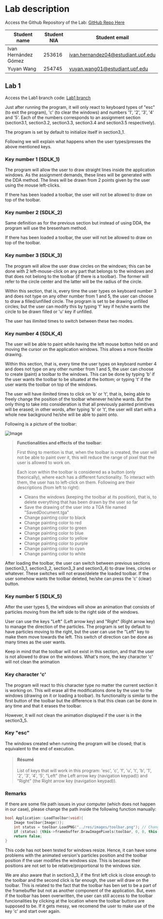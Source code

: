 #  Lab description

Access the Github Repository of the Lab: [GitHub Repo Here](https://github.com/yuyanwang03/ComputerGraphics)

| Student name | Student NIA | Student email |
| --- | --- | --- |
| Ivan Hernández Gómez | 253616 | ivan.hernandez04@estudiant.upf.edu |
| Yuyan Wang | 254745 | yuyan.wang01@estudiant.upf.edu |

## Lab 1

Access the Lab1 branch code: [Lab1 branch](https://github.com/yuyanwang03/ComputerGraphics/tree/Lab1)

Just after running the program, it will only react to keyboard types of "esc" (to exit the program), 'c' (to clear the windows) and numbers '1', '2', '3', '4' and '5'. Each of the numbers corresponds to an assignment section (section3.1, section3.2, section3.3, section3.4 and section3.5 respectively).

The program is set by default to initialize itself in section3_1.

Following we will explain what happens when the user types/presses the above mentioned keys.

### **Key number 1 (SDLK_1)**

The program will allow the user to draw straight lines inside the application windows. As the assignment demands, these lines will be generated with the DDA method. The lines will be drawn from 2 points given by the user using the mouse left-clicks.

If there has been loaded a toolbar, the user will not be allowed to draw on top of the toolbar.

### **Key number 2 (SDLK_2)**

Same definition as for the previous section but instead of using DDA, the program will use the bresenham method.

If there has been loaded a toolbar, the user will not be allowed to draw on top of the toolbar.

### **Key number 3 (SDLK_3)**

The program will allow the user draw circles on the windows; this can be done with 2 left-mouse-click on any part that belongs to the windows and that does not belong to the toolbar (if there is a toolbar). The former will refer to the circle center and the latter will be the radius of the circle.

Within this section, that is, every time the user types on keyboard number 3 and does not type on any other number from 1 and 5, the user can choose to draw a filled/unfilled circle. The program is set to be drawing unfilled circles; but the user can modify this by typing 'f' key if he/she wants the circle to be drawn filled or 'u' key if unfilled. 

The user has ilimited times to switch between these two modes.

### **Key number 4 (SDLK_4)**

The user will be able to paint while having the left mouse botton held on and moving the cursor on the application windows. This allows a more flexible drawing. 

Within this section, that is, every time the user types on keyboard number 4 and does not type on any other number from 1 and 5, the user can choose to create (paint) a toolbar to the windows. This can be done by typing 'b' if the user wants the toolbar to be situated at the bottom; or typing 't' if the user wants the toolbar on top of the windows.

The user will have ilimited times to click on 'b' or 't', that is, being able to freely change the position of the toolbar whenever he/she wants. But the only thing to take into consideration is that all previously painted primitives will be erased; in other words, after typing 'b' or 't', the user will start with a whole new background he/she will be able to paint onto.

 Following is a picture of the toolbar:

 ![Image](res/images/toolbar.png "toolbar.png")

>**Functionalities and effects of the toolbar**: 
>
> First thing to mention is that, when the toolbar is created, the user will not be able to paint over it, this will reduce the range of pixel that the user is allowed to work on.
>
> Each icon within the toolbar is considered as a button (only theorically), where each has a different functionality. To interact with them, the user has to left-click on them. Following are their descriptions (from left to right):
> * Cleans the windows (keeping the toolbar at its position), that is, to delete everything that has been drawn by the user so far
> * Save the drawing of the user into a TGA file named "SavedDocument.tga"
> * Change painting color to black
> * Change painting color to red
> * Change painting color to green
> * Change painting color to blue
> * Change painting color to yellow
> * Change painting color to purple
> * Change painting color to cyan
> * Change painting color to white

After loading the toolbar, the user can switch between previous sections (section3_1, section3_2, section3_3 and section3_4) to draw lines, circles or whatever. These switches will not erase/delete the loaded toolbar. If the user somehow wants the toolbar deleted, he/she can press the 'c' (clear) button.

### **Key number 5 (SDLK_5)**

After the user types 5, the windows will show an animation that consists of particles moving from the left side to the right side of the windows.

User can use the keys "Left" (Left arrow key) and "Right" (Right arrow key) to manage the direction of the particles. The program is set by default to have particles moving to the right, but the user can use the "Left" key to make them move towards the left. This switch of direction can be done as many times as the user wants.

Keep in mind that the toolbar will not exist in this section, and that the user is not allowed to draw on the windows. What's more, the key character 'c' will not clean the animation

### **Key character 'c'**

The program will react to this character type no matter the current section it is working on. This will erase all the modifications done by the user to the windows (drawing on it or loading a toolbar). Its functionality is similar to the first button of the toolbar but the difference is that this clean can be done in any time and that it erases the toolbar.

However, it will not clean the animation displayed if the user is in the section3_5.

### **Key "esc"**

The windows created when running the program will be closed; that is equivalent to the end of execution.

> #### Résumé
> List of keys that will work in this program: 'esc', 'c', 'f', 'u', 't', 'b', '1', '2', '3', '4', '5', "Left" (the Left arrow key (navigation keypad)) and "Right" (the Right arrow key (navigation keypad)).

### Remarks

If there are some file path issues in your computer (which does not happen in our case), please change the path inside the following function manually:

```c++
bool Application::LoadToolbar(void){
    Image toolbar{Image()};
    int status = toolbar.LoadPNG("../res/images/toolbar.png"); // Change file path if there's been some error loading it
    if (status) {this->framebuffer.DrawImagePixels(toolbar, 0, 0, this->toolbar_top); return true;}
    return false;
}
```

This code has not been tested for windows resize. Hence, it can have some problems with the animated version's particles position and the toolbar position if the user modifies the windows size. This is because their positions are not set to be relative/proportional to the windows size.

We are also aware that in section3_3, if the first left click is close enough to the toolbar and the second click is far enough, the user will draw on the toolbar. This is related to the fact that the toolbar has ben set to be a part of the framebuffer but not as another component of the application. But, even if the toolbar has been overwritten, the user can still access to the toolbar funcionalities by clicking at the location where the toolbar buttons are supposed to be. If it gets messy, we recomend the user to make use of the key 'c' and start over again.